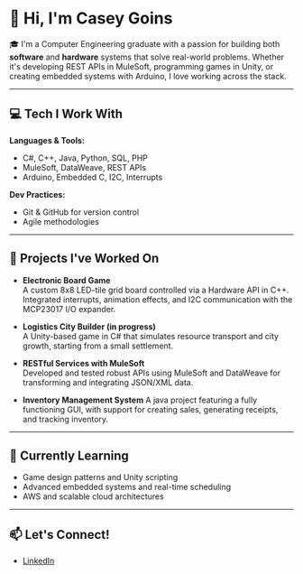# 👋 Hi, I'm Casey Goins

🎓 I'm a Computer Engineering graduate with a passion for building both **software** and **hardware** systems that solve real-world problems. Whether it's developing REST APIs in MuleSoft, programming games in Unity, or creating embedded systems with Arduino, I love working across the stack.

---

## 💻 Tech I Work With

**Languages & Tools:**
- C#, C++, Java, Python, SQL, PHP
- MuleSoft, DataWeave, REST APIs
- Arduino, Embedded C, I2C, Interrupts

**Dev Practices:**
- Git & GitHub for version control
- Agile methodologies

---

## 🧠 Projects I've Worked On

- **Electronic Board Game**  
  A custom 8x8 LED-tile grid board controlled via a Hardware API in C++. Integrated interrupts, animation effects, and I2C communication with the MCP23017 I/O expander.

- **Logistics City Builder (in progress)**  
  A Unity-based game in C# that simulates resource transport and city growth, starting from a small settlement.

- **RESTful Services with MuleSoft**  
  Developed and tested robust APIs using MuleSoft and DataWeave for transforming and integrating JSON/XML data.

- **Inventory Management System**
  A java project featuring a fully functioning GUI, with support for creating sales, generating receipts, and tracking inventory. 

---

## 🌱 Currently Learning

- Game design patterns and Unity scripting
- Advanced embedded systems and real-time scheduling
- AWS and scalable cloud architectures

---

## 📫 Let's Connect!

- [LinkedIn]([https://www.linkedin.com/in/your-link-here](https://www.linkedin.com/in/casey-goins-13083b10b/))
